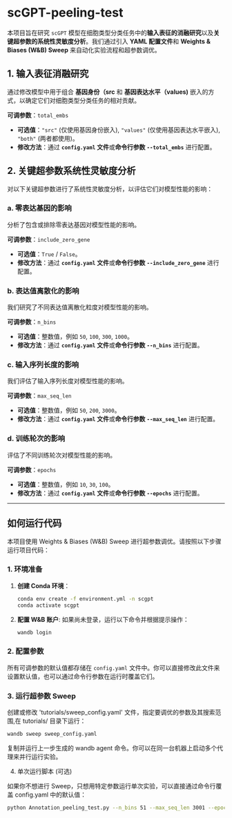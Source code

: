 # scGPT-peeling-test

本项目旨在研究 `scGPT` 模型在细胞类型分类任务中的**输入表征的消融研究**以及**关键超参数的系统性灵敏度分析**。我们通过引入 **YAML 配置文件**和 **Weights & Biases (W&B) Sweep** 来自动化实验流程和超参数调优。

## 1. 输入表征消融研究

通过修改模型中用于组合 **基因身份（src** 和 **基因表达水平（values)** 嵌入的方式，以确定它们对细胞类型分类任务的相对贡献。

**可调参数**：`total_embs`
* **可选值**：`"src"` (仅使用基因身份嵌入), `"values"` (仅使用基因表达水平嵌入), `"both"` (两者都使用)。
* **修改方法**：通过 **`config.yaml` 文件**或**命令行参数 `--total_embs`** 进行配置。

## 2. 关键超参数系统性灵敏度分析

对以下关键超参数进行了系统性灵敏度分析，以评估它们对模型性能的影响：

### a. 零表达基因的影响

分析了包含或排除零表达基因对模型性能的影响。

**可调参数**：`include_zero_gene`
* **可选值**：`True` / `False`。
* **修改方法**：通过 **`config.yaml` 文件**或**命令行参数 `--include_zero_gene`** 进行配置。

### b. 表达值离散化的影响

我们研究了不同表达值离散化粒度对模型性能的影响。

**可调参数**：`n_bins`
* **可选值**：整数值，例如 `50`, `100`, `300`, `1000`。
* **修改方法**：通过 **`config.yaml` 文件**或**命令行参数 `--n_bins`** 进行配置。

### c. 输入序列长度的影响

我们评估了输入序列长度对模型性能的影响。

**可调参数**：`max_seq_len`
* **可选值**：整数值，例如 `50`, `200`, `3000`。
* **修改方法**：通过 **`config.yaml` 文件**或**命令行参数 `--max_seq_len`** 进行配置。

### d. 训练轮次的影响

评估了不同训练轮次对模型性能的影响。

**可调参数**：`epochs`
* **可选值**：整数值，例如 `10`, `30`, `100`。
* **修改方法**：通过 **`config.yaml` 文件**或**命令行参数 `--epochs`** 进行配置。

---

## 如何运行代码

本项目使用 Weights & Biases (W&B) Sweep 进行超参数调优。请按照以下步骤运行项目代码：

### 1. 环境准备

1.  **创建 Conda 环境**：
    ```bash
    conda env create -f environment.yml -n scgpt
    conda activate scgpt
    ```
2.  **配置 W&B 账户**:
    如果尚未登录，运行以下命令并根据提示操作：
    ```bash
    wandb login
    ```

### 2. 配置参数

所有可调参数的默认值都存储在 `config.yaml` 文件中。你可以直接修改此文件来设置默认值，也可以通过命令行参数在运行时覆盖它们。
### 3. 运行超参数 Sweep

创建或修改 'tutorials/sweep_config.yaml' 文件，指定要调优的参数及其搜索范围,在 tutorials/ 目录下运行：
```bash
wandb sweep sweep_config.yaml 
```

复制并运行上一步生成的 wandb agent 命令。你可以在同一台机器上启动多个代理来并行运行实验。


4. 单次运行脚本 (可选)

如果你不想进行 Sweep，只想用特定参数运行单次实验，可以直接通过命令行覆盖 config.yaml 中的默认值：
```bash
python Annotation_peeling_test.py --n_bins 51 --max_seq_len 3001 --epochs 10 --total_embs both
```


